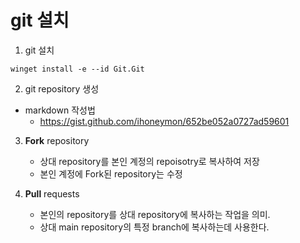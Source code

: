# git 설치

1. git 설치
  ```shell
winget install -e --id Git.Git
```

2. git repository 생성
* markdown 작성법
  - https://gist.github.com/ihoneymon/652be052a0727ad59601

3. **Fork** repository
   - 상대 repository를 본인 계정의 repoisotry로 복사하여 저장
   - 본인 계정에 Fork된 repository는 수정

4. **Pull** requests
   - 본인의 repository를 상대 repository에 복사하는 작업을 의미.
   - 상대 main repository의 특정 branch에 복사하는데 사용한다.
